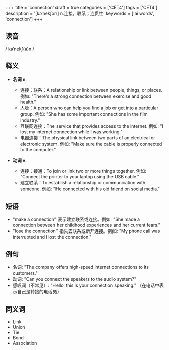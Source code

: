 +++
title = 'connection'
draft = true
categories = ['CET4']
tags = ['CET4']
description = '[kəˈnek∫ən] n.连接，联系；连贯性'
keywords = ['ai words', 'connection']
+++

## 读音
/ kəˈnekʃ(ə)n /

## 释义
- **名词 n**:
  - 连接；联系：A relationship or link between people, things, or places. 例如: "There's a strong connection between exercise and good health."
  - 人脉：A person who can help you find a job or get into a particular group. 例如: "She has some important connections in the film industry."
  - 互联网连接：The service that provides access to the internet. 例如: "I lost my internet connection while I was working."
  - 电器连接：The physical link between two parts of an electrical or electronic system. 例如: "Make sure the cable is properly connected to the computer."

- **动词 v**:
  - 连接；接通：To join or link two or more things together. 例如: "Connect the printer to your laptop using the USB cable."
  - 建立联系：To establish a relationship or communication with someone. 例如: "He connected with his old friend on social media."

## 短语
- "make a connection" 表示建立联系或连接。例如: "She made a connection between her childhood experiences and her current fears."
- "lose the connection" 指失去联系或断开连接。例如: "My phone call was interrupted and I lost the connection."

## 例句
- 名词: "The company offers high-speed internet connections to its customers."
- 动词: "Can you connect the speakers to the audio system?"
- 感叹词（不常见）: "Hello, this is your connection speaking." （在电话中表示自己是转接的电话员）

## 同义词
- Link
- Union
- Tie
- Bond
- Association
